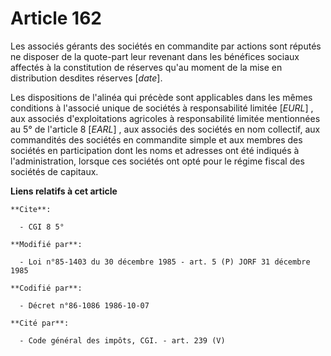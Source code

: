 # Article 162

Les associés gérants des sociétés en commandite par actions sont réputés ne disposer de la quote-part leur revenant dans les
bénéfices sociaux affectés à la constitution de réserves qu'au moment de la mise en distribution desdites réserves [*date*].

Les dispositions de l'alinéa qui précède sont applicables dans les mêmes conditions à l'associé unique de sociétés à
responsabilité limitée [*EURL*] , aux associés d'exploitations agricoles à responsabilité limitée mentionnées au 5° de
l'article 8 [*EARL*] , aux associés des sociétés en nom collectif, aux commandités des sociétés en commandite simple et aux
membres des sociétés en participation dont les noms et adresses ont été indiqués à l'administration, lorsque ces sociétés ont
opté pour le régime fiscal des sociétés de capitaux.

**Liens relatifs à cet article**

	**Cite**:

	  - CGI 8 5°

	**Modifié par**:

	  - Loi n°85-1403 du 30 décembre 1985 - art. 5 (P) JORF 31 décembre 1985

	**Codifié par**:

	  - Décret n°86-1086 1986-10-07

	**Cité par**:

	  - Code général des impôts, CGI. - art. 239 (V)
